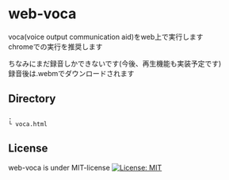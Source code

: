 # web-voca
voca(voice output communication aid)をweb上で実行します  
chromeでの実行を推奨します

ちなみにまだ録音しかできないです(今後、再生機能も実装予定です)  
録音後は.webmでダウンロードされます  

## Directory
```
.  
└ voca.html
```

## License
web-voca is under MIT-license [![License: MIT](https://img.shields.io/badge/License-MIT-yellow.svg)](https://opensource.org/licenses/MIT)
